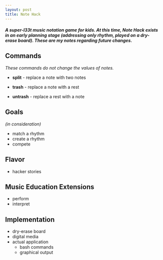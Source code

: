 ```yaml
---
layout: post
title: Note Hack
---
```

##### *A super-l33t music notation game for kids. At this time, Note Hack exists in an early planning stage (addressing only rhythm, played on a dry-erase board). These are my notes regarding future changes.*

## Commands
*These commands do not change the values of notes.*

* **split** - replace a note with two notes

* **trash** - replace a note with a rest

* **untrash** - replace a rest with a note

## Goals
*(in consideration)*

* match a rhythm
* create a rhythm
* compete

## Flavor
* hacker stories

## Music Education Extensions
* perform
* interpret

## Implementation
* dry-erase board
* digital media
* actual application
	* bash commands
	* graphical output
